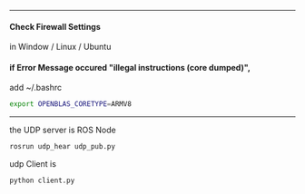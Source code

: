 
***
#### Check Firewall Settings
in Window / Linux / Ubuntu


#### if Error Message occured "illegal instructions (core dumped)",     

add ~/.bashrc

```bash
export OPENBLAS_CORETYPE=ARMV8 
```






***
the UDP server is ROS Node 
```bash
rosrun udp_hear udp_pub.py
```


udp Client is 
```bash
python client.py
```
